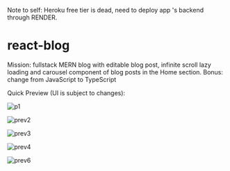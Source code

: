 Note to self: Heroku free tier is dead, need to deploy app 's backend through RENDER. 

# react-blog
Mission: fullstack MERN blog with editable blog post, infinite scroll lazy loading and carousel component of blog posts in the Home section.
Bonus: change from JavaScript to TypeScript

Quick Preview (UI is subject to changes):

![p1](https://user-images.githubusercontent.com/69626975/216265328-98abd82d-0658-49a3-8cb8-d5c6c9bbb9c1.PNG)


![prev2](https://user-images.githubusercontent.com/69626975/183281452-ae290e44-9564-4085-8255-2189457dfcf0.PNG)

![prev3](https://user-images.githubusercontent.com/69626975/185792096-dd60684f-87dd-43b0-80c0-c5268fd60417.PNG)

![prev4](https://user-images.githubusercontent.com/69626975/185792100-63288c81-96ad-4bf0-a649-708ebb9128f4.PNG)

![prev6](https://user-images.githubusercontent.com/69626975/185792111-9a2e3ebb-430a-4086-bf2f-9c8d3494fab8.PNG)
